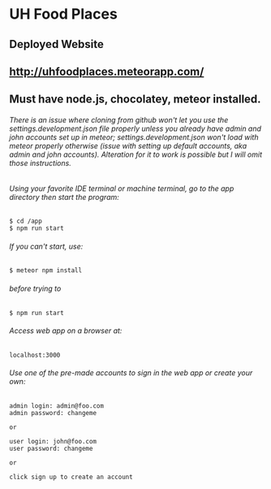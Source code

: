 # UH Food Places
## Deployed Website
## http://uhfoodplaces.meteorapp.com/

## Must have node.js, chocolatey, meteor installed.

###### There is an issue where cloning from github won't let you use the settings.development.json file properly unless you already have admin and john accounts set up in meteor; settings.development.json won't load with meteor properly otherwise (issue with setting up default accounts, aka admin and john accounts). Alteration for it to work is possible but I will omit those instructions.

###### Using your favorite IDE terminal or machine terminal, go to the app directory then start the program:
```
$ cd /app
$ npm run start
```

###### If you can't start, use:
```
$ meteor npm install
```
###### before trying to
```
$ npm run start
```

###### Access web app on a browser at:
```
localhost:3000
```

###### Use one of the pre-made accounts to sign in the web app or create your own:
```
admin login: admin@foo.com
admin password: changeme

or 

user login: john@foo.com
user password: changeme

or

click sign up to create an account
```
